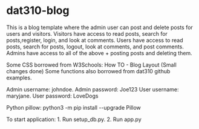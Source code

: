 # dat310-blog 
This is a blog template where the admin user can post and delete posts for users and visitors.
Visitors have access to read posts, search for posts,register, login, and look at comments.
Users have access to read posts, search for posts, logout, look at comments, and post comments.
Admins have access to all of the above + posting posts and deleting them.

Some CSS borrowed from W3Schools: How TO - Blog Layout (Small changes done)
Some functions also borrowed from dat310 github examples.

Admin username: johndoe. Admin password: Joe123
User username: maryjane. User password: LoveDogs

Python pillow: python3 -m pip install --upgrade Pillow

To start application: 1. Run setup_db.py. 2. Run app.py